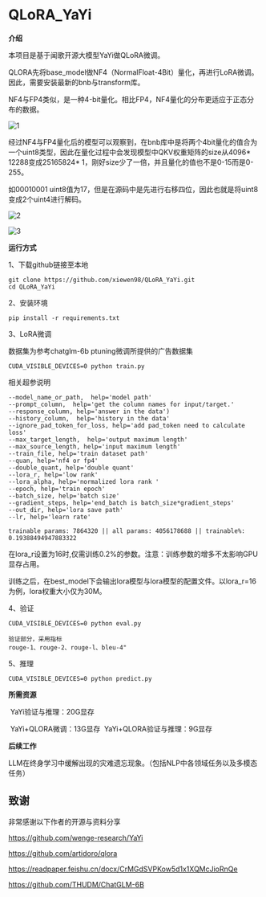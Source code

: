 # QLoRA_YaYi

**介绍**

本项目是基于闻歌开源大模型YaYi做QLoRA微调。

QLORA先将base_model做NF4（NormalFloat-4Bit）量化，再进行LoRA微调。因此，需要安装最新的bnb与transform库。

NF4与FP4类似，是一种4-bit量化。相比FP4，NF4量化的分布更适应于正态分布的数据。

![1](https://github.com/xiewen98/QLoRA_YaYi/tree/main/img/1.png)

经过NF4与FP4量化后的模型可以观察到，在bnb库中是将两个4bit量化的值合为一个uint8类型，因此在量化过程中会发现模型中QKV权重矩阵的size从4096* 12288变成25165824* 1，刚好size少了一倍，并且量化的值也不是0-15而是0-255。

如00010001 uint8值为17，但是在源码中是先进行右移四位，因此也就是将uint8变成2个uint4进行解码。

![2](https://github.com/xiewen98/QLoRA_YaYi/tree/main/img/2.png)

![3](https://github.com/xiewen98/QLoRA_YaYi/tree/main/img/3.png)

**运行方式**

1、下载github链接至本地

```
git clone https://github.com/xiewen98/QLoRA_YaYi.git
cd QLoRA_YaYi
```

2、安装环境

```
pip install -r requirements.txt
```

3、LoRA微调

数据集为参考chatglm-6b ptuning微调所提供的广告数据集

```
CUDA_VISIBLE_DEVICES=0 python train.py
```

相关超参说明

```
--model_name_or_path,  help='model path'
--prompt_column,  help='get the column names for input/target.'
--response_column, help='answer in the data')
--history_column,  help='history in the data'
--ignore_pad_token_for_loss, help='add pad_token need to calculate loss'
--max_target_length,  help='output maximum length'
--max_source_length, help='input maximum length'
--train_file, help='train dataset path'
--quan, help='nf4 or fp4'
--double_quant, help='double quant'
--lora_r, help='low rank'
--lora_alpha, help='normalized lora rank '
--epoch, help='train epoch'
--batch_size, help='batch size'
--gradient_steps, help='end_batch is batch_size*gradient_steps'
--out_dir, help='lora save path'
--lr, help='learn rate'
```

```
trainable params: 7864320 || all params: 4056178688 || trainable%: 0.19388494947883322
```

在lora_r设置为16时,仅需训练0.2%的参数。注意：训练参数的增多不太影响GPU显存占用。

训练之后，在best_model下会输出lora模型与lora模型的配置文件。以lora_r=16为例，lora权重大小仅为30M。

4、验证

```
CUDA_VISIBLE_DEVICES=0 python eval.py
```

```
验证部分，采用指标
rouge-1、rouge-2、rouge-l、bleu-4"
```

5、推理

```
CUDA_VISIBLE_DEVICES=0 python predict.py
```

**所需资源**

​	YaYi验证与推理：20G显存

​	YaYi+QLORA微调：13G显存
​	YaYi+QLORA验证与推理：9G显存



**后续工作**

LLM在终身学习中缓解出现的灾难遗忘现象。（包括NLP中各领域任务以及多模态任务）



## 致谢

非常感谢以下作者的开源与资料分享

https://github.com/wenge-research/YaYi

https://github.com/artidoro/qlora

https://readpaper.feishu.cn/docx/CrMGdSVPKow5d1x1XQMcJioRnQe

https://github.com/THUDM/ChatGLM-6B

